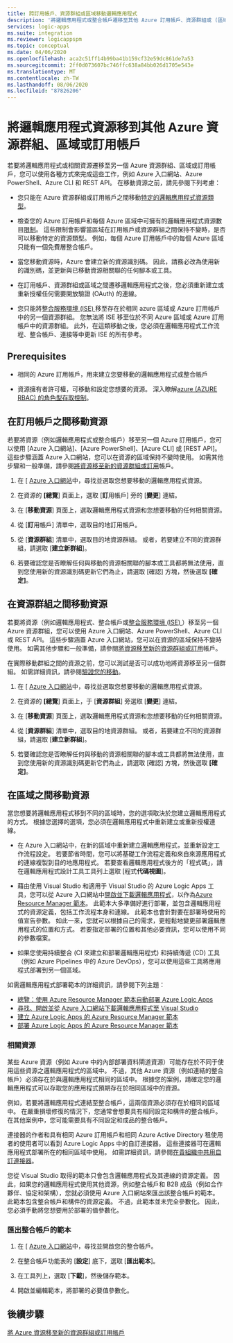 ```yaml
---
title: 跨訂用帳戶、資源群組或區域移動邏輯應用程式
description: '將邏輯應用程式或整合帳戶遷移至其他 Azure 訂用帳戶、資源群組或 (區域的位置) '
services: logic-apps
ms.suite: integration
ms.reviewer: logicappspm
ms.topic: conceptual
ms.date: 04/06/2020
ms.openlocfilehash: aca2c51ff14b99ba41b159cf32e59dc861de7a53
ms.sourcegitcommit: 2ff0d073607bc746ffc638a84bb026d1705e543e
ms.translationtype: MT
ms.contentlocale: zh-TW
ms.lasthandoff: 08/06/2020
ms.locfileid: "87826206"
---
```

# <a name="move-logic-app-resources-to-other-azure-resource-groups-regions-or-subscriptions"></a>將邏輯應用程式資源移到其他 Azure 資源群組、區域或訂用帳戶

若要將邏輯應用程式或相關資源遷移至另一個 Azure 資源群組、區域或訂用帳戶，您可以使用各種方式來完成這些工作，例如 Azure 入口網站、Azure PowerShell、Azure CLI 和 REST API。 在移動資源之前，請先參閱下列考慮： 

* 您只能在 Azure 資源群組或訂用帳戶之間移動[特定的邏輯應用程式資源類型](../azure-resource-manager/management/move-support-resources.md#microsoftlogic)。

* 檢查您的 Azure 訂用帳戶和每個 Azure 區域中可擁有的邏輯應用程式資源數目[限制](../logic-apps/logic-apps-limits-and-config.md)。 這些限制會影響當區域在訂用帳戶或資源群組之間保持不變時，是否可以移動特定的資源類型。 例如，每個 Azure 訂用帳戶中的每個 Azure 區域只能有一個免費層整合帳戶。

* 當您移動資源時，Azure 會建立新的資源識別碼。 因此，請務必改為使用新的識別碼，並更新與已移動資源相關聯的任何腳本或工具。

* 在訂用帳戶、資源群組或區域之間遷移邏輯應用程式之後，您必須重新建立或重新授權任何需要開放驗證 (OAuth) 的連線。

* 您只能將[整合服務環境 (ISE) ](connect-virtual-network-vnet-isolated-environment-overview.md)移至存在於相同 azure 區域或 Azure 訂用帳戶中的另一個資源群組。 您無法將 ISE 移至位於不同 Azure 區域或 Azure 訂用帳戶中的資源群組。 此外，在這類移動之後，您必須在邏輯應用程式工作流程、整合帳戶、連接等中更新 ISE 的所有參考。

## <a name="prerequisites"></a>Prerequisites

* 相同的 Azure 訂用帳戶，用來建立您要移動的邏輯應用程式或整合帳戶

* 資源擁有者許可權，可移動和設定您想要的資源。 深入瞭解[azure (AZURE RBAC) 的角色型存取控制](../role-based-access-control/built-in-roles.md#owner)。

<a name="move-subscription"></a>

## <a name="move-resources-between-subscriptions"></a>在訂用帳戶之間移動資源

若要將資源（例如邏輯應用程式或整合帳戶）移至另一個 Azure 訂用帳戶，您可以使用 [Azure 入口網站]、[Azure PowerShell]、[Azure CLI] 或 [REST API]。 這些步驟涵蓋 Azure 入口網站，您可以在資源的區域保持不變時使用。 如需其他步驟和一般準備，請參閱[將資源移至新的資源群組或訂用](../azure-resource-manager/management/move-resource-group-and-subscription.md)帳戶。

1. 在 [ [Azure 入口網站](https://portal.azure.com)中，尋找並選取您想要移動的邏輯應用程式資源。

1. 在資源的 **[總覽**] 頁面上，選取 [**訂**用帳戶] 旁的 [**變更**] 連結。

1. 在 [**移動資源**] 頁面上，選取邏輯應用程式資源和您想要移動的任何相關資源。

1. 從 [**訂**用帳戶] 清單中，選取目的地訂用帳戶。

1. 從 [**資源群組**] 清單中，選取目的地資源群組。 或者，若要建立不同的資源群組，請選取 [**建立新群組**]。

1. 若要確認您是否瞭解任何與移動的資源相關聯的腳本或工具都將無法使用，直到您使用新的資源識別碼更新它們為止，請選取 [確認] 方塊，然後選取 **[確定]**。

<a name="move-resource-group"></a>

## <a name="move-resources-between-resource-groups"></a>在資源群組之間移動資源

若要將資源（例如邏輯應用程式、整合帳戶或[整合服務環境 (ISE) ](connect-virtual-network-vnet-isolated-environment-overview.md)）移至另一個 Azure 資源群組，您可以使用 Azure 入口網站、Azure PowerShell、Azure CLI 或 REST API。 這些步驟涵蓋 Azure 入口網站，您可以在資源的區域保持不變時使用。 如需其他步驟和一般準備，請參閱[將資源移至新的資源群組或訂用](../azure-resource-manager/management/move-resource-group-and-subscription.md)帳戶。

在實際移動群組之間的資源之前，您可以測試是否可以成功地將資源移至另一個群組。 如需詳細資訊，請參閱[驗證您的移動](../azure-resource-manager/management/move-resource-group-and-subscription.md#validate-move)。

1. 在 [ [Azure 入口網站](https://portal.azure.com)中，尋找並選取您想要移動的邏輯應用程式資源。

1. 在資源的 **[總覽**] 頁面上，于 [**資源群組**] 旁選取 [**變更**] 連結。

1. 在 [**移動資源**] 頁面上，選取邏輯應用程式資源和您想要移動的任何相關資源。

1. 從 [**資源群組**] 清單中，選取目的地資源群組。 或者，若要建立不同的資源群組，請選取 [**建立新群組**]。

1. 若要確認您是否瞭解任何與移動的資源相關聯的腳本或工具都將無法使用，直到您使用新的資源識別碼更新它們為止，請選取 [確認] 方塊，然後選取 **[確定]**。

<a name="move-location"></a>

## <a name="move-resources-between-regions"></a>在區域之間移動資源

當您想要將邏輯應用程式移到不同的區域時，您的選項取決於您建立邏輯應用程式的方式。 根據您選擇的選項，您必須在邏輯應用程式中重新建立或重新授權連線。

* 在 Azure 入口網站中，在新的區域中重新建立邏輯應用程式，並重新設定工作流程設定。 若要節省時間，您可以將基礎工作流程定義和來自來源應用程式的連線複製到目的地應用程式。 若要查看邏輯應用程式後方的「程式碼」，請在邏輯應用程式設計工具工具列上選取 [程式**代碼視圖**]。

* 藉由使用 Visual Studio 和適用于 Visual Studio 的 Azure Logic Apps 工具，您可以從 Azure 入口網站中[開啟並下載邏輯應用程式](../logic-apps/manage-logic-apps-with-visual-studio.md)，以作為[Azure Resource Manager 範本](../logic-apps/logic-apps-azure-resource-manager-templates-overview.md)。 此範本大多準備好進行部署，並包含邏輯應用程式的資源定義，包括工作流程本身和連線。 此範本也會針對要在部署時使用的值宣告參數。 如此一來，您就可以根據自己的需求，更輕鬆地變更部署邏輯應用程式的位置和方式。 若要指定部署的位置和其他必要資訊，您可以使用不同的參數檔案。

* 如果您使用持續整合 (CI 來建立和部署邏輯應用程式) 和持續傳遞 (CD) 工具（例如 Azure Pipelines 中的 Azure DevOps），您可以使用這些工具將應用程式部署到另一個區域。

如需邏輯應用程式部署範本的詳細資訊，請參閱下列主題：

* [總覽：使用 Azure Resource Manager 範本自動部署 Azure Logic Apps](../logic-apps/logic-apps-azure-resource-manager-templates-overview.md)
* [尋找、開啟並從 Azure 入口網站下載邏輯應用程式至 Visual Studio](../logic-apps/manage-logic-apps-with-visual-studio.md)
* [建立 Azure Logic Apps 的 Azure Resource Manager 範本](../logic-apps/logic-apps-create-azure-resource-manager-templates.md)
* [部署 Azure Logic Apps 的 Azure Resource Manager 範本](../logic-apps/logic-apps-deploy-azure-resource-manager-templates.md)

### <a name="related-resources"></a>相關資源

某些 Azure 資源（例如 Azure 中的內部部署資料閘道資源）可能存在於不同于使用這些資源之邏輯應用程式的區域中。 不過，其他 Azure 資源（例如連結的整合帳戶）必須存在於與邏輯應用程式相同的區域中。 根據您的案例，請確定您的邏輯應用程式可以存取您的應用程式預期存在於相同區域中的資源。

例如，若要將邏輯應用程式連結至整合帳戶，這兩個資源必須存在於相同的區域中。 在嚴重損壞修復的情況下，您通常會想要具有相同設定和構件的整合帳戶。 在其他案例中，您可能需要具有不同設定和成品的整合帳戶。

連接器的作者和具有相同 Azure 訂用帳戶和相同 Azure Active Directory 租使用者的使用者可以看到 Azure Logic Apps 中的自訂連接器。 這些連接器可在邏輯應用程式部署所在的相同區域中使用。 如需詳細資訊，請參閱[在貴組織中共用自訂連接器](/connectors/custom-connectors/share)。

您從 Visual Studio 取得的範本只會包含邏輯應用程式及其連線的資源定義。 因此，如果您的邏輯應用程式使用其他資源，例如整合帳戶和 B2B 成品（例如合作夥伴、協定和架構），您就必須使用 Azure 入口網站來匯出該整合帳戶的範本。 此範本包含整合帳戶和構件的資源定義。 不過，此範本並未完全參數化。 因此，您必須手動將您想要用於部署的值參數化。

### <a name="export-templates-for-integration-accounts"></a>匯出整合帳戶的範本

1. 在 [ [Azure 入口網站](https://portal.azure.com)中，尋找並開啟您的整合帳戶。

1. 在整合帳戶功能表的 [**設定**] 底下，選取 [**匯出範本**]。

1. 在工具列上，選取 [**下載**]，然後儲存範本。

1. 開啟並編輯範本，將部署的必要值參數化。

## <a name="next-steps"></a>後續步驟

[將 Azure 資源移至新的資源群組或訂用帳戶](../azure-resource-manager/management/move-resource-group-and-subscription.md)
